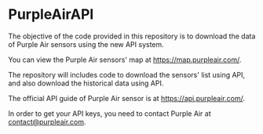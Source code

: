 # PurpleAirAPI

The objective of the code provided in this repository is to download the data of Purple Air sensors using the new API system.

You can view the Purple Air sensors' map at https://map.purpleair.com/.

The repository will includes code to download the sensors' list using API, and also download the historical data using API.

The official API guide of Purple Air sensor is at https://api.purpleair.com/.

In order to get your API keys, you need to contact Purple Air at contact@purpleair.com.

